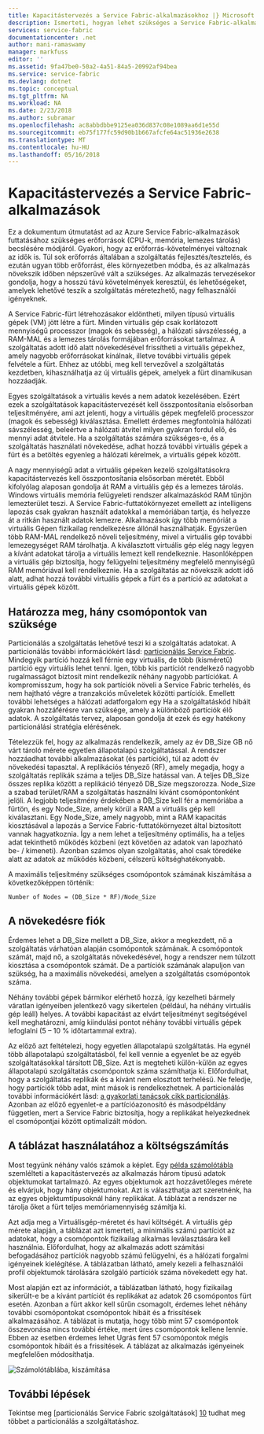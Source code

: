 ```yaml
---
title: Kapacitástervezés a Service Fabric-alkalmazásokhoz |} Microsoft Docs
description: Ismerteti, hogyan lehet szükséges a Service Fabric-alkalmazás a számítási csomópontok számának meghatározása
services: service-fabric
documentationcenter: .net
author: mani-ramaswamy
manager: markfuss
editor: ''
ms.assetid: 9fa47be0-50a2-4a51-84a5-20992af94bea
ms.service: service-fabric
ms.devlang: dotnet
ms.topic: conceptual
ms.tgt_pltfrm: NA
ms.workload: NA
ms.date: 2/23/2018
ms.author: subramar
ms.openlocfilehash: ac8abbdbbe9125ea036d837c08e1089aa6d1e55d
ms.sourcegitcommit: eb75f177fc59d90b1b667afcfe64ac51936e2638
ms.translationtype: MT
ms.contentlocale: hu-HU
ms.lasthandoff: 05/16/2018
---
```

# <a name="capacity-planning-for-service-fabric-applications"></a>Kapacitástervezés a Service Fabric-alkalmazások
Ez a dokumentum útmutatást ad az Azure Service Fabric-alkalmazások futtatásához szükséges erőforrások (CPU-k, memória, lemezes tárolás) becslésére módjáról. Gyakori, hogy az erőforrás-követelményei változnak az idők is. Túl sok erőforrás általában a szolgáltatás fejlesztés/tesztelés, és ezután ugyan több erőforrást, éles környezetben módba, és az alkalmazás növekszik időben népszerűvé vált a szükséges. Az alkalmazás tervezésekor gondolja, hogy a hosszú távú követelmények keresztül, és lehetőségeket, amelyek lehetővé teszik a szolgáltatás méretezhető, nagy felhasználói igényeknek.

 A Service Fabric-fürt létrehozásakor eldöntheti, milyen típusú virtuális gépek (VM) jött létre a fürt. Minden virtuális gép csak korlátozott mennyiségű processzor (magok és sebesség), a hálózati sávszélesség, a RAM-MAL és a lemezes tárolás formájában erőforrásokat tartalmaz. A szolgáltatás adott idő alatt növekedésével frissítheti a virtuális gépekhez, amely nagyobb erőforrásokat kínálnak, illetve további virtuális gépek felvétele a fürt. Ehhez az utóbbi, meg kell tervezővel a szolgáltatás kezdetben, kihasználhatja az új virtuális gépek, amelyek a fürt dinamikusan hozzáadják.

Egyes szolgáltatások a virtuális kevés a nem adatok kezelésében. Ezért ezek a szolgáltatások kapacitástervezését kell összpontosítania elsősorban teljesítményére, ami azt jelenti, hogy a virtuális gépek megfelelő processzor (magok és sebesség) kiválasztása. Emellett érdemes megfontolnia hálózati sávszélesség, beleértve a hálózati átvitel milyen gyakran fordul elő, és mennyi adat átvitele. Ha a szolgáltatás számára szükséges-e, és a szolgáltatás használati növekedése, adhat hozzá további virtuális gépek a fürt és a betöltés egyenleg a hálózati kérelmek, a virtuális gépek között.

A nagy mennyiségű adat a virtuális gépeken kezelő szolgáltatásokra kapacitástervezés kell összpontosítania elsősorban méretét. Ebből kifolyólag alaposan gondolja át RAM a virtuális gép és a lemezes tárolás. Windows virtuális memória felügyeleti rendszer alkalmazáskód RAM tűnjön lemezterület teszi. A Service Fabric-futtatókörnyezet emellett az intelligens lapozás csak gyakran használt adatokkal a memóriában tartja, és helyezze át a ritkán használt adatok lemezre. Alkalmazások így több memóriát a virtuális Gépen fizikailag rendelkezésre állónál használhatják. Egyszerűen több RAM-MAL rendelkező növeli teljesítmény, mivel a virtuális gép további lemezegységet RAM tárolhatja. A kiválasztott virtuális gép elég nagy legyen a kívánt adatokat tárolja a virtuális lemezt kell rendelkeznie. Hasonlóképpen a virtuális gép biztosítja, hogy felügyelni teljesítmény megfelelő mennyiségű RAM memóriával kell rendelkeznie. Ha a szolgáltatás az növekszik adott idő alatt, adhat hozzá további virtuális gépek a fürt és a partíció az adatokat a virtuális gépek között.

## <a name="determine-how-many-nodes-you-need"></a>Határozza meg, hány csomópontok van szüksége
Particionálás a szolgáltatás lehetővé teszi ki a szolgáltatás adatokat. A particionálás további információkért lásd: [particionálás Service Fabric](service-fabric-concepts-partitioning.md). Mindegyik partíció hozzá kell férnie egy virtuális, de több (kisméretű) partíció egy virtuális lehet tenni. Igen, több kis partíciót rendelkező nagyobb rugalmasságot biztosít mint rendelkezik néhány nagyobb partíciókat. A kompromisszum, hogy ha sok partíciók növeli a Service Fabric terhelés, és nem hajtható végre a tranzakciós műveletek közötti partíciók. Emellett további lehetséges a hálózati adatforgalom egy Ha a szolgáltatáskód hibáit gyakran hozzáférésre van szüksége, amely a különböző partíciók élő adatok. A szolgáltatás tervez, alaposan gondolja át ezek és egy hatékony particionálási stratégia elérésének.

Tételezzük fel, hogy az alkalmazás rendelkezik, amely az év DB_Size GB nő várt tároló mérete egyetlen állapotalapú szolgáltatással. A rendszer hozzáadhat további alkalmazásokat (és partíciók), túl az adott év növekedési tapasztal.  A replikációs tényező (RF), amely megadja, hogy a szolgáltatás replikák száma a teljes DB_Size hatással van. A teljes DB_Size összes replika között a replikáció tényező DB_Size megszorozza.  Node_Size a szabad terület/RAM a szolgáltatás használni kívánt csomópontonként jelöli. A legjobb teljesítmény érdekében a DB_Size kell fér a memóriába a fürtön, és egy Node_Size, amely körül a RAM a virtuális gép kell kiválasztani. Egy Node_Size, amely nagyobb, mint a RAM kapacitás kiosztásával a lapozás a Service Fabric-futtatókörnyezet által biztosított vannak hagyatkoznia. Így a nem lehet a teljesítmény optimális, ha a teljes adat tekinthető működés közbeni (ezt követően az adatok van lapozható be- / kimeneti). Azonban számos olyan szolgáltatás, ahol csak töredéke alatt az adatok az működés közbeni, célszerű költséghatékonyabb.

A maximális teljesítmény szükséges csomópontok számának kiszámítása a következőképpen történik:

```
Number of Nodes = (DB_Size * RF)/Node_Size

```


## <a name="account-for-growth"></a>A növekedésre fiók
Érdemes lehet a DB_Size mellett a DB_Size, akkor a megkezdett, nő a szolgáltatás várhatóan alapján csomópontok számának. A csomópontok számát, majd nő, a szolgáltatás növekedésével, hogy a rendszer nem túlzott kiosztása a csomópontok számát. De a partíciók számának alapuljon van szükség, ha a maximális növekedési, amelyen a szolgáltatás csomópontok száma.

Néhány további gépek bármikor elérhető hozzá, így kezelheti bármely váratlan igényeiben jelentkező vagy sikertelen (például, ha néhány virtuális gép leáll) helyes.  A további kapacitást az elvárt teljesítményt segítségével kell meghatározni, amíg kiindulási pontot néhány további virtuális gépek lefoglalni (5 – 10 % időtartammal extra).

Az előző azt feltételezi, hogy egyetlen állapotalapú szolgáltatás. Ha egynél több állapotalapú szolgáltatásból, fel kell vennie a egyenlet be az egyéb szolgáltatásokkal társított DB_Size. Azt is megteheti külön-külön az egyes állapotalapú szolgáltatás csomópontok száma számíthatja ki.  Előfordulhat, hogy a szolgáltatás replikák és a kívánt nem elosztott terhelésű. Ne feledje, hogy partíciók több adat, mint mások is rendelkezhetnek. A particionálás további információkért lásd: [a gyakorlati tanácsok cikk particionálás](service-fabric-concepts-partitioning.md). Azonban az előző egyenlet-e a partícióazonosító és másodpéldány független, mert a Service Fabric biztosítja, hogy a replikákat helyezkednek el csomópontjai között optimalizált módon.

## <a name="use-a-spreadsheet-for-cost-calculation"></a>A táblázat használatához a költségszámítás
Most tegyünk néhány valós számok a képlet. Egy [példa számolótábla](https://servicefabricsdkstorage.blob.core.windows.net/publicrelease/SF%20VM%20Cost%20calculator-NEW.xlsx) szemlélteti a kapacitástervezés az alkalmazás három típusú adatok objektumokat tartalmazó. Az egyes objektumok azt hozzávetőleges mérete és elvárjuk, hogy hány objektumokat. Azt is választhatja azt szeretnénk, ha az egyes objektumtípusoknál hány replikákat. A táblázat a rendszer ne tárolja őket a fürt teljes memóriamennyiség számítja ki.

Azt adja meg a Virtuálisgép-méretet és havi költségét. A virtuális gép mérete alapján, a táblázat azt ismerteti, a minimális számú partíciót az adatokat, hogy a csomópontok fizikailag alkalmas leválasztására kell használnia. Előfordulhat, hogy az alkalmazás adott számítási befogadásához partíciók nagyobb számú felügyelni, és a hálózati forgalmi igényeinek kielégítése. A táblázatban látható, amely kezeli a felhasználói profil objektumok tárolására szolgáló partíciók száma növekedett egy hat.

Most alapján ezt az információt, a táblázatban látható, hogy fizikailag sikerült-e be a kívánt partíciót és replikákat az adatok 26 csomópontos fürt esetén. Azonban a fürt akkor kell sűrűn csomagolt, érdemes lehet néhány további csomópontokat csomópontok hibáit és a frissítések alkalmazásához. A táblázat is mutatja, hogy több mint 57 csomópontok összevonása nincs további értéke, mert üres csomópontok kellene lennie. Ebben az esetben érdemes lehet Ugrás fent 57 csomópontok mégis csomópontok hibáit és a frissítések. A táblázat az alkalmazás igényeinek megfelelően módosíthatja.   

![Számolótáblába, kiszámítása][Image1]

## <a name="next-steps"></a>További lépések
Tekintse meg [particionálás Service Fabric szolgáltatások] [ 10] tudhat meg többet a particionálás a szolgáltatáshoz.

<!--Image references-->
[Image1]: ./media/SF-Cost.png

<!--Link references--In actual articles, you only need a single period before the slash-->
[10]: service-fabric-concepts-partitioning.md
